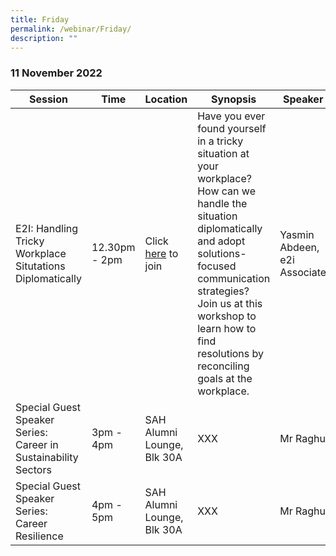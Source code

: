 ```yaml
---
title: Friday
permalink: /webinar/Friday/
description: ""
---
```

### 11 November 2022

| Session | Time | Location | Synopsis | Speaker |
| - | - | - | - | - |
| E2I: Handling Tricky Workplace Situtations Diplomatically  | 12.30pm - 2pm | Click [here](https://teams.microsoft.com/l/meetup-join/19:4EcoKuqb71iF7HAmajW0VPeFg7cJCjEjmEFUjgK4E5g1@thread.tacv2/1656384425550?context=%7B%22Tid%22:%2225a99bf0-8e72-472a-ae50-adfbdf0df6f1%22,%22Oid%22:%22c083ea69-58c5-4cf2-9ce1-de712a1a8226%22%7D) to join | Have you ever found yourself in a tricky situation at your workplace? How can we handle the situation diplomatically and adopt solutions-focused communication strategies? Join us at this workshop to learn how to find resolutions by reconciling goals at the workplace. | Yasmin Abdeen, e2i Associate |
| Special Guest Speaker Series: Career in Sustainability Sectors | 3pm - 4pm | SAH Alumni Lounge, Blk 30A | XXX | Mr Raghu |
| Special Guest Speaker Series: Career Resilience | 4pm - 5pm | SAH Alumni Lounge, Blk 30A | XXX | Mr Raghu |